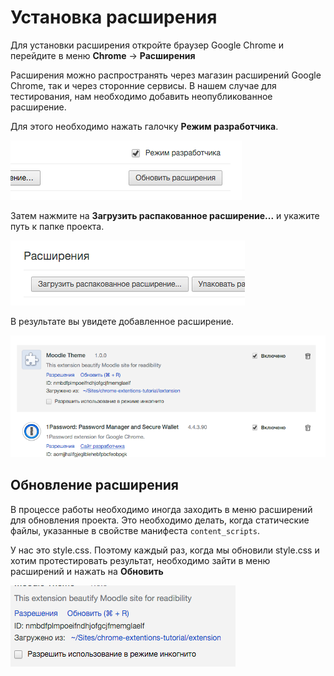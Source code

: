 # Установка расширения

Для установки расширения откройте браузер Google Chrome и перейдите в меню **Chrome** → **Расширения**

Расширения можно распространять через магазин расширений Google Chrome, так и через сторонние сервисы. В нашем случае для тестирования, нам необходимо добавить неопубликованное расширение. 

Для этого необходимо нажать галочку **Режим разработчика**. 

![Developer Mode](./images/dev-mod.png)

Затем нажмите на **Загрузить распакованное расширение...** и укажите путь к папке проекта.

![Load Unpacked Extension](./images/load-unpacked-extension.png)

В результате вы увидете добавленное расширение.

![Installation Result](./images/installation-result.png)

## Обновление расширения

В процессе работы  необходимо иногда заходить в меню расширений для обновления проекта. Это необходимо делать, когда статические файлы, указанные в свойстве манифеста `content_scripts`.
 
У нас это style.css. Поэтому каждый раз, когда мы обновили style.css и хотим протестировать результат, необходимо зайти в меню расширений и нажать на **Обновить**

![Extension Resload](./images/extension-reload.png)
